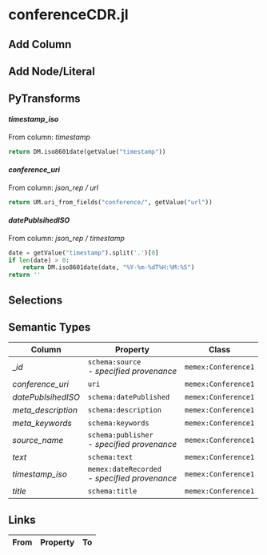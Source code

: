# conferenceCDR.jl

## Add Column

## Add Node/Literal

## PyTransforms
#### _timestamp_iso_
From column: _timestamp_
``` python
return DM.iso8601date(getValue("timestamp"))
```

#### _conference_uri_
From column: _json_rep / url_
``` python
return UM.uri_from_fields("conference/", getValue("url"))
```

#### _datePublsihedISO_
From column: _json_rep / timestamp_
``` python
date = getValue("timestamp").split('.')[0]
if len(date) > 0:
    return DM.iso8601date(date, "%Y-%m-%dT%H:%M:%S")
return ''
```


## Selections

## Semantic Types
| Column | Property | Class |
|  ----- | -------- | ----- |
| __id_ | `schema:source`<BR> - _specified provenance_ | `memex:Conference1`|
| _conference_uri_ | `uri` | `memex:Conference1`|
| _datePublsihedISO_ | `schema:datePublished` | `memex:Conference1`|
| _meta_description_ | `schema:description` | `memex:Conference1`|
| _meta_keywords_ | `schema:keywords` | `memex:Conference1`|
| _source_name_ | `schema:publisher`<BR> - _specified provenance_ | `memex:Conference1`|
| _text_ | `schema:text` | `memex:Conference1`|
| _timestamp_iso_ | `memex:dateRecorded`<BR> - _specified provenance_ | `memex:Conference1`|
| _title_ | `schema:title` | `memex:Conference1`|


## Links
| From | Property | To |
|  --- | -------- | ---|
